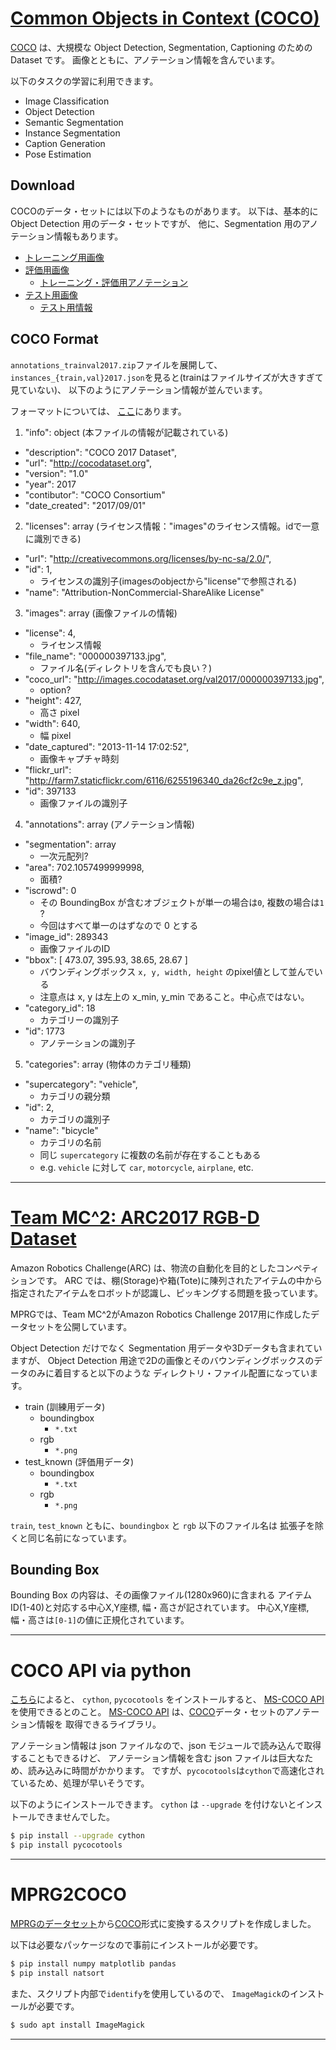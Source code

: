 # [Common Objects in Context (COCO)][COCO]

[COCO][] は、大規模な Object Detection, Segmentation, Captioning のための Dataset です。
画像とともに、アノテーション情報を含んでいます。

以下のタスクの学習に利用できます。
* Image Classification
* Object Detection
* Semantic Segmentation
* Instance Segmentation
* Caption Generation
* Pose Estimation

## Download
COCOのデータ・セットには以下のようなものがあります。
以下は、基本的に Object Detection 用のデータ・セットですが、
他に、Segmentation 用のアノテーション情報もあります。
* [トレーニング用画像](http://images.cocodataset.org/zips/train2017.zip)
* [評価用画像](http://images.cocodataset.org/zips/val2017.zip)
  - [トレーニング・評価用アノテーション](http://images.cocodataset.org/annotations/annotations_trainval2017.zip)
* [テスト用画像](http://images.cocodataset.org/zips/test2017.zip)
  - [テスト用情報](http://images.cocodataset.org/annotations/image_info_test2017.zip)

## COCO Format
`annotations_trainval2017.zip`ファイルを展開して、
`instances_{train,val}2017.json`を見ると(trainはファイルサイズが大きすぎて見ていない)、
以下のようにアノテーション情報が並んでいます。

フォーマットについては、
[ここ](http://cocodataset.org/#format-data)にあります。

1. "info": object (本ファイルの情報が記載されている)
  * "description": "COCO 2017 Dataset",
  * "url": "http://cocodataset.org",
  * "version": "1.0"
  * "year": 2017
  * "contibutor": "COCO Consortium" 
  * "date_created": "2017/09/01"
2. "licenses": array (ライセンス情報："images"のライセンス情報。idで一意に識別できる)
  * "url": "http://creativecommons.org/licenses/by-nc-sa/2.0/",
  * "id": 1,
    - ライセンスの識別子(imagesのobjectから"license"で参照される)
  * "name": "Attribution-NonCommercial-ShareAlike License"
3. "images": array (画像ファイルの情報)
  * "license": 4,
    - ライセンス情報
  * "file_name": "000000397133.jpg",
    - ファイル名(ディレクトリを含んでも良い？)
  * "coco_url": "http://images.cocodataset.org/val2017/000000397133.jpg",
    - option?
  * "height": 427,
    - 高さ pixel
  * "width": 640,
    - 幅   pixel
  * "date_captured": "2013-11-14 17:02:52",
    - 画像キャプチャ時刻
  * "flickr_url": "http://farm7.staticflickr.com/6116/6255196340_da26cf2c9e_z.jpg",
  * "id": 397133
    - 画像ファイルの識別子
4. "annotations": array (アノテーション情報)
  * "segmentation": array
    - 一次元配列?
  * "area": 702.1057499999998,
    - 面積?
  * "iscrowd": 0
    - その BoundingBox が含むオブジェクトが単一の場合は`0`, 複数の場合は`1` ? 
    - 今回はすべて単一のはずなので 0 とする
  * "image_id": 289343
    - 画像ファイルのID
  * "bbox": [ 473.07, 395.93, 38.65, 28.67 ]
    - バウンディングボックス `x, y, width, height` のpixel値として並んでいる
    - 注意点は x, y は左上の x_min, y_min であること。中心点ではない。
  * "category_id": 18
    - カテゴリーの識別子
  * "id": 1773
    - アノテーションの識別子
5. "categories": array (物体のカテゴリ種類)
  * "supercategory": "vehicle",
    - カテゴリの親分類
  * "id": 2,
    - カテゴリの識別子
  * "name": "bicycle"
    - カテゴリの名前
    - 同じ `supercategory` に複数の名前が存在することもある
    - e.g. `vehicle` に対して `car`, `motorcycle`, `airplane`, etc.

- - -
# [Team MC^2: ARC2017 RGB-D Dataset][MPRG ARCdataset]
Amazon Robotics Challenge(ARC) は、物流の自動化を目的としたコンペティションです。
ARC では、棚(Storage)や箱(Tote)に陳列されたアイテムの中から
指定されたアイテムをロボットが認識し、ピッキングする問題を扱っています。

MPRGでは、Team MC^2がAmazon Robotics Challenge 2017用に作成したデータセットを公開しています。

Object Detection だけでなく Segmentation 用データや3Dデータも含まれていますが、
Object Detection 用途で2Dの画像とそのバウンディングボックスのデータのみに着目すると以下のような
ディレクトリ・ファイル配置になっています。

* train (訓練用データ)
  + boundingbox
    - `*.txt`
  + rgb
    - `*.png`
* test_known (評価用データ)
  + boundingbox
    - `*.txt`
  + rgb
    - `*.png`

`train`, `test_known` ともに、`boundingbox` と `rgb` 以下のファイル名は
拡張子を除くと同じ名前になっています。

## Bounding Box
Bounding Box の内容は、その画像ファイル(1280x960)に含まれる
アイテムID(1-40)と対応する中心X,Y座標, 幅・高さが記されています。
中心X,Y座標, 幅・高さは`[0-1]`の値に正規化されています。

- - -
# COCO API via python

[こちら][Deep Learing - MS COCO データセットの概要]によると、
`cython`, `pycocotools` をインストールすると、
[MS-COCO API][COCO API] を使用できるとのこと。
[MS-COCO API][COCO API] は、[COCO][]データ・セットのアノテーション情報を
取得できるライブラリ。

アノテーション情報は json ファイルなので、json モジュールで読み込んで取得することもできるけど、
アノテーション情報を含む json ファイルは巨大なため、読み込みに時間がかかります。
ですが、`pycocotools`は`cython`で高速化されているため、処理が早いそうです。

以下のようにインストールできます。
`cython` は `--upgrade` を付けないとインストールできませんでした。

```bash
$ pip install --upgrade cython
$ pip install pycocotools
```

- - -
# MPRG2COCO
[MPRGのデータセット][MPRG ARCdataset]から[COCO][]形式に変換するスクリプトを作成しました。

以下は必要なパッケージなので事前にインストールが必要です。
```bash
$ pip install numpy matplotlib pandas
$ pip install natsort
```

また、スクリプト内部で`identify`を使用しているので、
`ImageMagick`のインストールが必要です。
```bash
$ sudo apt install ImageMagick
```

- - -
[COCO]: http://cocodataset.org/#home
[Deep Learing - MS COCO データセットの概要]: http://pynote.hatenablog.com/entry/mscoco
[MPRG ARCdataset]: http://mprg.jp/research/arc_dataset_2017_j
[COCO API]: https://github.com/cocodataset/cocoapi
